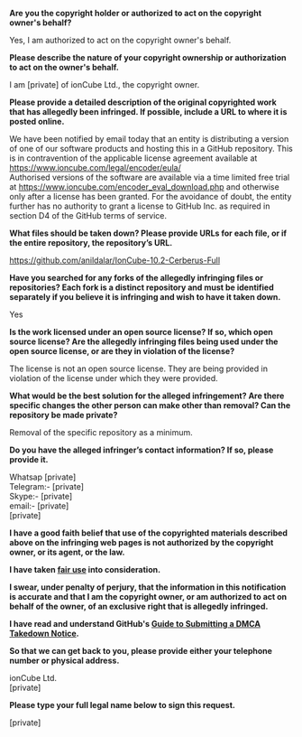 **Are you the copyright holder or authorized to act on the copyright owner's behalf?**

Yes, I am authorized to act on the copyright owner's behalf.

**Please describe the nature of your copyright ownership or authorization to act on the owner's behalf.**

I am [private] of ionCube Ltd., the copyright owner.

**Please provide a detailed description of the original copyrighted work that has allegedly been infringed. If possible, include a URL to where it is posted online.**

We have been notified by email today that an entity is distributing a version of one of our software products and hosting this in a GitHub repository. This is in contravention of the applicable license agreement available at https://www.ioncube.com/legal/encoder/eula/  
Authorised versions of the software are available via a time limited free trial at https://www.ioncube.com/encoder_eval_download.php and otherwise only after a license has been granted. For the avoidance of doubt, the entity further has no authority to grant a license to GitHub Inc. as required in section D4 of the GitHub terms of service.

**What files should be taken down? Please provide URLs for each file, or if the entire repository, the repository’s URL.**

https://github.com/anildalar/IonCube-10.2-Cerberus-Full

**Have you searched for any forks of the allegedly infringing files or repositories? Each fork is a distinct repository and must be identified separately if you believe it is infringing and wish to have it taken down.**

Yes

**Is the work licensed under an open source license? If so, which open source license? Are the allegedly infringing files being used under the open source license, or are they in violation of the license?**

The license is not an open source license. They are being provided in violation of the license under which they were provided.

**What would be the best solution for the alleged infringement? Are there specific changes the other person can make other than removal? Can the repository be made private?**

Removal of the specific repository as a minimum.

**Do you have the alleged infringer’s contact information? If so, please provide it.**

Whatsap [private]  
Telegram:- [private]  
Skype:- [private]  
email:- [private]  
[private]

**I have a good faith belief that use of the copyrighted materials described above on the infringing web pages is not authorized by the copyright owner, or its agent, or the law.**

**I have taken <a href="https://www.lumendatabase.org/topics/22">fair use</a> into consideration.**

**I swear, under penalty of perjury, that the information in this notification is accurate and that I am the copyright owner, or am authorized to act on behalf of the owner, of an exclusive right that is allegedly infringed.**

**I have read and understand GitHub's <a href="https://docs.github.com/articles/guide-to-submitting-a-dmca-takedown-notice/">Guide to Submitting a DMCA Takedown Notice</a>.**

**So that we can get back to you, please provide either your telephone number or physical address.**

ionCube Ltd.  
[private]

**Please type your full legal name below to sign this request.**

[private]
